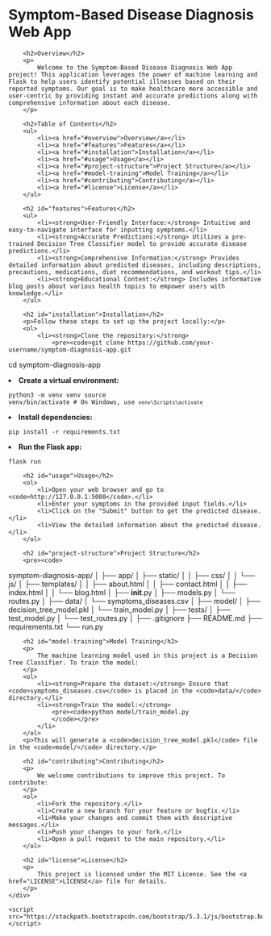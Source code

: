 <!DOCTYPE html>
<html lang="en">
<head>
    <meta charset="UTF-8">
    <meta name="viewport" content="width=device-width, initial-scale=1.0">
    <title>README - Symptom-Based Disease Diagnosis Web App</title>
    <link rel="stylesheet" href="https://stackpath.bootstrapcdn.com/bootstrap/5.3.1/css/bootstrap.min.css">
</head>
<body>
    <div class="container my-4">
        <h1>Symptom-Based Disease Diagnosis Web App</h1>

        <h2>Overview</h2>
        <p>
            Welcome to the Symptom-Based Disease Diagnosis Web App project! This application leverages the power of machine learning and Flask to help users identify potential illnesses based on their reported symptoms. Our goal is to make healthcare more accessible and user-centric by providing instant and accurate predictions along with comprehensive information about each disease.
        </p>

        <h2>Table of Contents</h2>
        <ul>
            <li><a href="#overview">Overview</a></li>
            <li><a href="#features">Features</a></li>
            <li><a href="#installation">Installation</a></li>
            <li><a href="#usage">Usage</a></li>
            <li><a href="#project-structure">Project Structure</a></li>
            <li><a href="#model-training">Model Training</a></li>
            <li><a href="#contributing">Contributing</a></li>
            <li><a href="#license">License</a></li>
        </ul>

        <h2 id="features">Features</h2>
        <ul>
            <li><strong>User-Friendly Interface:</strong> Intuitive and easy-to-navigate interface for inputting symptoms.</li>
            <li><strong>Accurate Predictions:</strong> Utilizes a pre-trained Decision Tree Classifier model to provide accurate disease predictions.</li>
            <li><strong>Comprehensive Information:</strong> Provides detailed information about predicted diseases, including descriptions, precautions, medications, diet recommendations, and workout tips.</li>
            <li><strong>Educational Content:</strong> Includes informative blog posts about various health topics to empower users with knowledge.</li>
        </ul>

        <h2 id="installation">Installation</h2>
        <p>Follow these steps to set up the project locally:</p>
        <ol>
            <li><strong>Clone the repository:</strong>
                <pre><code>git clone https://github.com/your-username/symptom-diagnosis-app.git
cd symptom-diagnosis-app
                </code></pre>
            </li>
            <li><strong>Create a virtual environment:</strong>
                <pre><code>python3 -m venv venv
source venv/bin/activate  # On Windows, use `venv\Scripts\activate`
                </code></pre>
            </li>
            <li><strong>Install dependencies:</strong>
                <pre><code>pip install -r requirements.txt
                </code></pre>
            </li>
            <li><strong>Run the Flask app:</strong>
                <pre><code>flask run
                </code></pre>
            </li>
        </ol>

        <h2 id="usage">Usage</h2>
        <ol>
            <li>Open your web browser and go to <code>http://127.0.0.1:5000</code>.</li>
            <li>Enter your symptoms in the provided input fields.</li>
            <li>Click on the "Submit" button to get the predicted disease.</li>
            <li>View the detailed information about the predicted disease.</li>
        </ol>

        <h2 id="project-structure">Project Structure</h2>
        <pre><code>
symptom-diagnosis-app/
│
├── app/
│   ├── static/
│   │   ├── css/
│   │   └── js/
│   ├── templates/
│   │   ├── about.html
│   │   ├── contact.html
│   │   ├── index.html
│   │   └── blog.html
│   ├── __init__.py
│   ├── models.py
│   └── routes.py
│
├── data/
│   └── symptoms_diseases.csv
│
├── model/
│   ├── decision_tree_model.pkl
│   └── train_model.py
│
├── tests/
│   ├── test_model.py
│   └── test_routes.py
│
├── .gitignore
├── README.md
├── requirements.txt
└── run.py
        </code></pre>

        <h2 id="model-training">Model Training</h2>
        <p>
            The machine learning model used in this project is a Decision Tree Classifier. To train the model:
        </p>
        <ol>
            <li><strong>Prepare the dataset:</strong> Ensure that <code>symptoms_diseases.csv</code> is placed in the <code>data/</code> directory.</li>
            <li><strong>Train the model:</strong>
                <pre><code>python model/train_model.py
                </code></pre>
            </li>
        </ol>
        <p>This will generate a <code>decision_tree_model.pkl</code> file in the <code>model/</code> directory.</p>

        <h2 id="contributing">Contributing</h2>
        <p>
            We welcome contributions to improve this project. To contribute:
        </p>
        <ol>
            <li>Fork the repository.</li>
            <li>Create a new branch for your feature or bugfix.</li>
            <li>Make your changes and commit them with descriptive messages.</li>
            <li>Push your changes to your fork.</li>
            <li>Open a pull request to the main repository.</li>
        </ol>

        <h2 id="license">License</h2>
        <p>
            This project is licensed under the MIT License. See the <a href="LICENSE">LICENSE</a> file for details.
        </p>
    </div>

    <script src="https://stackpath.bootstrapcdn.com/bootstrap/5.3.1/js/bootstrap.bundle.min.js"></script>
</body>
</html>
